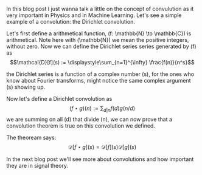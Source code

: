 
In this blog post I just wanna talk a little on the concept of convulution as it very important in Physics and in Machine Learning. Let's see a simple example of a convolution: the Dirichlet convolution.

Let's first define a arithmetical function, \(f: \mathbb{N} \to \mathbb{C}\) is arithmetical. Note here with \(\mathbb{N}\) we mean the positive integers, without zero.
Now we can define the Dirichlet series series generated by \(f\) as $$\mathcal{D}[f](s) := \displaystyle\sum_{n=1}^{\infty} \frac{f(n)}{n^s}$$

the Dirichlet series is a function of a complex number \(s\), for the ones who know about Fourier transforms, might notice the same complex argument \(s\) showing up.

Now let's define a Dirichlet convolution as $$ (f \star g)(n) := \displaystyle \sum_{d | n} f(d)g(n/d) $$
we are summing on all \(d\) that divide \(n\), we can now prove that a convolution theorem is true on this convolution we defined.

The theoream says:
$$ \mathcal{D}[f \star g](s) = \mathcal{D}[f](s) \mathcal{D}[g](s) $$

In the next blog post we'll see more about convolutions and how important they are in signal theory.